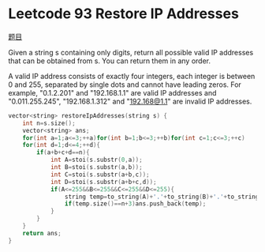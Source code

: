# Leetcode 93 Restore IP Addresses

[题目](https://leetcode-cn.com/problems/restore-ip-addresses/)

Given a string s containing only digits, return all possible valid IP addresses that can be obtained from s. You can return them in any order.

A valid IP address consists of exactly four integers, each integer is between 0 and 255, separated by single dots and cannot have leading zeros. For example, "0.1.2.201" and "192.168.1.1" are valid IP addresses and "0.011.255.245", "192.168.1.312" and "192.168@1.1" are invalid IP addresses. 

```cpp
vector<string> restoreIpAddresses(string s) {
    int n=s.size();
    vector<string> ans;
    for(int a=1;a<=3;++a)for(int b=1;b<=3;++b)for(int c=1;c<=3;++c)
    for(int d=1;d<=4;++d){
        if(a+b+c+d==n){
            int A=stoi(s.substr(0,a));
            int B=stoi(s.substr(a,b));
            int C=stoi(s.substr(a+b,c));
            int D=stoi(s.substr(a+b+c,d));
            if(A<=255&&B<=255&&C<=255&&D<=255){
                string temp=to_string(A)+'.'+to_string(B)+'.'+to_string(C)+'.'+to_string(D);
                if(temp.size()==n+3)ans.push_back(temp);
            }
        }
    }
    return ans;
}
```